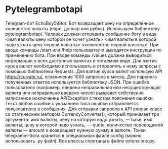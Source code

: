 # Pytelegrambotapi
Telegram-бот EchoBoy59Bot.
Бот возвращает цену на определённое количество валюты (евро, доллар или рубль).
Используем библиотеку pytelegrambotapi.
Человек должен отправить сообщение боту в виде <имя валюты цену которой он хочет узнать> <имя валюты в которой надо узнать цену первой валюты> <количество первой валюты>.
При вводе команды /start или /help пользователю выводятся инструкции по применению бота.
При вводе команды /values должна выводиться информация о всех доступных валютах в читаемом виде.
Для взятия курса валют необходимо использовать и отправлять к нему запросы с помощью библиотеки Requests.
Для взятия курса валют использую API https://currate.ru/, ограничение 1000 запросов в месяц.
Для парсинга полученных ответов используется библиотеку JSON.
При ошибке пользователя (например, введена неправильная или несуществующая валюта или неправильно введено число) вызывает собственно написанное исключение APIException с текстом пояснения ошибки.
Текст любой ошибки с указанием типа ошибки отправляется пользователю в сообщения.
Для отправки запросов к API описал класс со статическим методом СurrencyConverter(), который принимает три аргумента: имя валюты, цену на которую надо узнать, — base, имя валюты, цену в которой надо узнать, — quote, количество переводимой валюты — amount и возвращает нужную сумму в валюте.
Токен telegramm-бота хранится в специальном файле config (можно использовать .py файл).
Все классы спрятаны в файле extensions.py.
